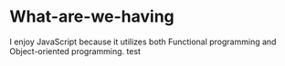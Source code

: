 # What-are-we-having
I enjoy JavaScript because it utilizes both Functional programming and Object-oriented programming. test
